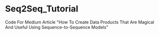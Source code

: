 # Seq2Seq_Tutorial
Code For Medium Article "How To Create Data Products That Are Magical And Useful Using Sequence-to-Sequence Models"

